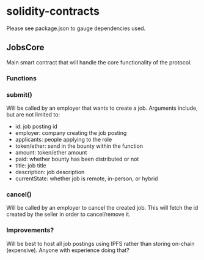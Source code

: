 # solidity-contracts
Please see package.json to gauge dependencies used.

## JobsCore
Main smart contract that will handle the core functionality of the protocol.

### Functions
### submit()
Will be called by an employer that wants to create a job. Arguments include, but are not limited to:
- id: job posting id
- employer: company creating the job posting
- applicants: people applying to the role
- token/ether: send in the bounty within the function
- amount: token/ether amount
- paid: whether bounty has been distributed or not
- title: job title
- description: job description
- currentState: whether job is remote, in-person, or hybrid

### cancel()
Will be called by an employer to cancel the created job. This will fetch the id created by the seller in order to cancel/remove it.

### Improvements?
Will be best to host all job postings using IPFS rather than storing on-chain (expensive). Anyone with experience doing that?